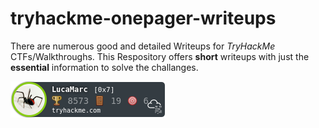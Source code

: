 # tryhackme-onepager-writeups
There are numerous good and detailed Writeups for *TryHackMe* CTFs/Walkthroughs. This Respository offers **short** writeups with just the **essential** information to solve the challanges. 



![Badge](https://github.com/LukasMarckmiller/tryhackme-onepager-writeups/blob/main/misc/LucaMarc.png)
